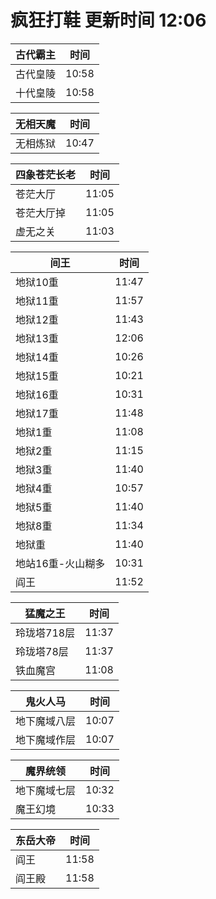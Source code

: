 # 疯狂打鞋 更新时间 12:06

| 古代霸主   | 时间    |
|--------|-------|
| 古代皇陵 | 10:58 |
| 十代皇陵 | 10:58 |

| 无相天魔   | 时间    |
|--------|-------|
| 无相炼狱 | 10:47 |

| 四象苍茫长老   | 时间    |
|--------|-------|
| 苍茫大厅 | 11:05 |
| 苍茫大厅掉 | 11:05 |
| 虚无之关 | 11:03 |

| 间王   | 时间    |
|--------|-------|
| 地狱10重 | 11:47 |
| 地狱11重 | 11:57 |
| 地狱12重 | 11:43 |
| 地狱13重 | 12:06 |
| 地狱14重 | 10:26 |
| 地狱15重 | 10:21 |
| 地狱16重 | 10:31 |
| 地狱17重 | 11:48 |
| 地狱1重 | 11:08 |
| 地狱2重 | 11:15 |
| 地狱3重 | 11:40 |
| 地狱4重 | 10:57 |
| 地狱5重 | 11:40 |
| 地狱8重 | 11:34 |
| 地狱重 | 11:40 |
| 地站16重-火山糊多 | 10:31 |
| 阎王 | 11:52 |

| 猛魔之王   | 时间    |
|--------|-------|
| 玲珑塔718层 | 11:37 |
| 玲珑塔78层 | 11:37 |
| 铁血魔宫 | 11:08 |

| 鬼火人马   | 时间    |
|--------|-------|
| 地下魔域八层 | 10:07 |
| 地下魔域作层 | 10:07 |

| 魔界统领   | 时间    |
|--------|-------|
| 地下魔域七层 | 10:32 |
| 魔王幻境 | 10:33 |

| 东岳大帝   | 时间    |
|--------|-------|
| 阎王 | 11:58 |
| 阎王殿 | 11:58 |
